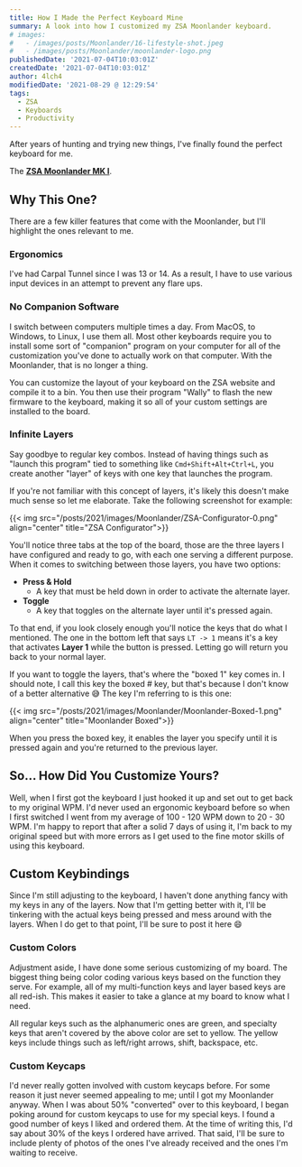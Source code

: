 ```yaml
---
title: How I Made the Perfect Keyboard Mine
summary: A look into how I customized my ZSA Moonlander keyboard.
# images:
#   - /images/posts/Moonlander/16-lifestyle-shot.jpeg
#   - /images/posts/Moonlander/moonlander-logo.png
publishedDate: '2021-07-04T10:03:01Z'
createdDate: '2021-07-04T10:03:01Z'
author: 4lch4
modifiedDate: '2021-08-29 @ 12:29:54'
tags:
  - ZSA
  - Keyboards
  - Productivity
---
```


After years of hunting and trying new things, I've finally found the perfect keyboard for me.

The **[ZSA Moonlander MK I][0]**.

<!-- {{< img src="/posts/2021/images/Moonlander/15-comes-in-two-colors.webp" align="center" title="Moonlander Colors">}} -->

## Why This One?

There are a few killer features that come with the Moonlander, but I'll highlight the ones relevant to me.

### Ergonomics

I've had Carpal Tunnel since I was 13 or 14. As a result, I have to use various input devices in an attempt to prevent any flare ups.

### No Companion Software

I switch between computers multiple times a day. From MacOS, to Windows, to Linux, I use them all. Most other keyboards require you to install some sort of "companion" program on your computer for all of the customization you've done to actually work on that computer. With the Moonlander, that is no longer a thing.

You can customize the layout of your keyboard on the ZSA website and compile it to a bin. You then use their program "Wally" to flash the new firmware to the keyboard, making it so all of your custom settings are installed to the board.

### Infinite Layers

Say goodbye to regular key combos. Instead of having things such as "launch this program" tied to something like `Cmd+Shift+Alt+Ctrl+L`, you create another "layer" of keys with one key that launches the program.

If you're not familiar with this concept of layers, it's likely this doesn't make much sense so let me elaborate. Take the following screenshot for example:

{{< img src="/posts/2021/images/Moonlander/ZSA-Configurator-0.png" align="center" title="ZSA Configurator">}}

You'll notice three tabs at the top of the board, those are the three layers I have configured and ready to go, with each one serving a different purpose. When it comes to switching between those layers, you have two options:

- **Press & Hold**
  - A key that must be held down in order to activate the alternate layer.
- **Toggle**
  - A key that toggles on the alternate layer until it's pressed again.

To that end, if you look closely enough you'll notice the keys that do what I mentioned. The one in the bottom left that says `LT -> 1` means it's a key that activates **Layer 1** while the button is pressed. Letting go will return you back to your normal layer.

If you want to toggle the layers, that's where the "boxed 1" key comes in. I should note, I call this key the boxed # key, but that's because I don't know of a better alternative 😅 The key I'm referring to is this one:

{{< img src="/posts/2021/images/Moonlander/Moonlander-Boxed-1.png" align="center" title="Moonlander Boxed">}}

When you press the boxed key, it enables the layer you specify until it is pressed again and you're returned to the previous layer.

## So... How Did You Customize Yours?

Well, when I first got the keyboard I just hooked it up and set out to get back to my original WPM. I'd never used an ergonomic keyboard before so when I first switched I went from my average of 100 - 120 WPM down to 20 - 30 WPM. I'm happy to report that after a solid 7 days of using it, I'm back to my original speed but with more errors as I get used to the fine motor skills of using this keyboard.

## Custom Keybindings

Since I'm still adjusting to the keyboard, I haven't done anything fancy with my keys in any of the layers. Now that I'm getting better with it, I'll be tinkering with the actual keys being pressed and mess around with the layers. When I do get to that point, I'll be sure to post it here 😄

### Custom Colors

Adjustment aside, I have done some serious customizing of my board. The biggest thing being color coding various keys based on the function they serve. For example, all of my multi-function keys and layer based keys are all red-ish. This makes it easier to take a glance at my board to know what I need.

All regular keys such as the alphanumeric ones are green, and specialty keys that aren't covered by the above color are set to yellow. The yellow keys include things such as left/right arrows, shift, backspace, etc.

### Custom Keycaps

I'd never really gotten involved with custom keycaps before. For some reason it just never seemed appealing to me; until I got my Moonlander anyway. When I was about 50% "converted" over to this keyboard, I began poking around for custom keycaps to use for my special keys. I found a good number of keys I liked and ordered them. At the time of writing this, I'd say about 30% of the keys I ordered have arrived. That said, I'll be sure to include plenty of photos of the ones I've already received and the ones I'm waiting to receive.

[0]: https://www.zsa.io/moonlander/
